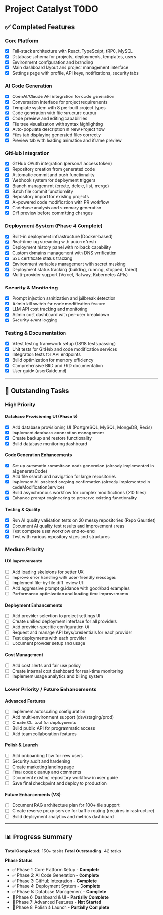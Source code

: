 # Project Catalyst TODO

## ✅ Completed Features

### Core Platform
- [x] Full-stack architecture with React, TypeScript, tRPC, MySQL
- [x] Database schema for projects, deployments, templates, users
- [x] Environment configuration and branding
- [x] Main dashboard layout and project management interface
- [x] Settings page with profile, API keys, notifications, security tabs

### AI Code Generation
- [x] OpenAI/Claude API integration for code generation
- [x] Conversation interface for project requirements
- [x] Template system with 8 pre-built project types
- [x] Code generation with file structure output
- [x] Code preview and editing capabilities
- [x] File tree visualization with syntax highlighting
- [x] Auto-populate description in New Project flow
- [x] Files tab displaying generated files correctly
- [x] Preview tab with loading animation and iframe preview

### GitHub Integration
- [x] GitHub OAuth integration (personal access token)
- [x] Repository creation from generated code
- [x] Automatic commit and push functionality
- [x] Webhook system for deployment triggers
- [x] Branch management (create, delete, list, merge)
- [x] Batch file commit functionality
- [x] Repository import for existing projects
- [x] AI-powered code modification with PR workflow
- [x] Codebase analysis and summary generation
- [x] Diff preview before committing changes

### Deployment System (Phase 4 Complete)
- [x] Built-in deployment infrastructure (Docker-based)
- [x] Real-time log streaming with auto-refresh
- [x] Deployment history panel with rollback capability
- [x] Custom domains management with DNS verification
- [x] SSL certificate status tracking
- [x] Environment variables management with secret masking
- [x] Deployment status tracking (building, running, stopped, failed)
- [x] Multi-provider support (Vercel, Railway, Kubernetes APIs)

### Security & Monitoring
- [x] Prompt injection sanitization and jailbreak detection
- [x] Admin kill switch for code modification feature
- [x] LLM API cost tracking and monitoring
- [x] Admin cost dashboard with per-user breakdown
- [x] Security event logging

### Testing & Documentation
- [x] Vitest testing framework setup (18/18 tests passing)
- [x] Unit tests for GitHub and code modification services
- [x] Integration tests for API endpoints
- [x] Build optimization for memory efficiency
- [x] Comprehensive BRD and FRD documentation
- [x] User guide (userGuide.md)

---

## 🔄 Outstanding Tasks

### High Priority

#### Database Provisioning UI (Phase 5)
- [x] Add database provisioning UI (PostgreSQL, MySQL, MongoDB, Redis)
- [x] Implement database connection management
- [x] Create backup and restore functionality
- [x] Build database monitoring dashboard

#### Code Generation Enhancements
- [x] Set up automatic commits on code generation (already implemented in ai.generateCode)
- [x] Add file search and navigation for large repositories
- [x] Implement AI-assisted scoping confirmation (already implemented in codeModificationService)
- [x] Build asynchronous workflow for complex modifications (>10 files)
- [x] Enhance prompt engineering to preserve existing functionality

#### Testing & Quality
- [x] Run AI quality validation tests on 20 messy repositories (Repo Gauntlet)
- [x] Document AI quality test results and improvement areas
- [x] Test complete user workflow end-to-end
- [x] Test with various repository sizes and structures

### Medium Priority

#### UX Improvements
- [ ] Add loading skeletons for better UX
- [ ] Improve error handling with user-friendly messages
- [ ] Implement file-by-file diff review UI
- [ ] Add aggressive prompt guidance with good/bad examples
- [ ] Performance optimization and loading time improvements

#### Deployment Enhancements
- [ ] Add provider selection to project settings UI
- [ ] Create unified deployment interface for all providers
- [ ] Add provider-specific configuration UI
- [ ] Request and manage API keys/credentials for each provider
- [ ] Test deployments with each provider
- [ ] Document provider setup and usage

#### Cost Management
- [ ] Add cost alerts and fair use policy
- [ ] Create internal cost dashboard for real-time monitoring
- [ ] Implement usage analytics and billing system

### Lower Priority / Future Enhancements

#### Advanced Features
- [ ] Implement autoscaling configuration
- [ ] Add multi-environment support (dev/staging/prod)
- [ ] Create CLI tool for deployments
- [ ] Build public API for programmatic access
- [ ] Add team collaboration features

#### Polish & Launch
- [ ] Add onboarding flow for new users
- [ ] Security audit and hardening
- [ ] Create marketing landing page
- [ ] Final code cleanup and comments
- [ ] Document existing repository workflow in user guide
- [ ] Save final checkpoint and deploy to production

#### Future Enhancements (V3)
- [ ] Document RAG architecture plan for 100+ file support
- [ ] Create reverse proxy service for traffic routing (requires infrastructure)
- [ ] Build deployment analytics and metrics dashboard

---

## 📊 Progress Summary

**Total Completed:** 150+ tasks
**Total Outstanding:** 42 tasks

**Phase Status:**
- ✅ Phase 1: Core Platform Setup - **Complete**
- ✅ Phase 2: AI Code Generation - **Complete**
- ✅ Phase 3: GitHub Integration - **Complete**
- ✅ Phase 4: Deployment System - **Complete**
- ✅ Phase 5: Database Management - **Complete**
- 🔄 Phase 6: Dashboard & UI - **Partially Complete**
- 🔄 Phase 7: Advanced Features - **Not Started**
- 🔄 Phase 8: Polish & Launch - **Partially Complete**
